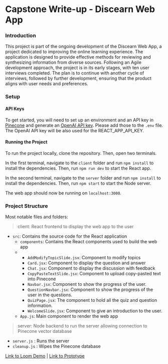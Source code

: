 # Capstone Write-up - Discearn Web App

### Introduction

This project is part of the ongoing development of the Discearn Web App, a project dedicated to improving the online learning experience. The application is designed to provide effective methods for reviewing and synthesizing information from diverse sources. Following an Agile development approach, the project is in its early stages, with ten user interviews completed. The plan is to continue with another cycle of interviews, followed by further development, ensuring that the product aligns with user needs and preferences.

### Setup

#### API Keys
To get started, you will need to set up an environment and an API key in [Pinecone](https://docs.pinecone.io/guides/get-started/quickstart) and generate an [OpenAI API key](https://platform.openai.com/docs/guides/production-best-practices/api-keys). Please add those to the `.env` file. The OpenAI API key will be also used for the REACT_APP_API_KEY. 


#### Running the Project

To run the project locally, clone the repository. Then, open two terminals. 

In the first terminal, navigate to the `client` folder and run `npm install` to install the dependencies. Then, run `npm run dev` to start the React app.

In the second terminal, navigate to the `server` folder and run `npm install` to install the dependencies. Then, run `npm start` to start the Node server.

The web app should now be running on `localhost:3000`.


### Project Structure

Most notable files and folders:

> client: React frontend to display the web app to the user
- `src`: Contains the source code for the React application
    - `components`: Contains the React components used to build the web app
    - 
        - `AddModifyTopicSlide.jsx`: Component to modify topics
        - `Card.jsx`: Component to display the question and answer
        - `Chat.jsx`: Component to display the discussion with feedback
        - `CopyPasteTextSlide.jsx`: Component to upload copy-pasted text into Pinecone
        - `Navbar.jsx`: Component to show the progress of the user.
        - `QuestionNavbar.jsx`: Component to show the progress of the user in the questions.
        - `QuizPage.jsx`: The component to hold all the quiz and question information.
        - `WelcomeSlide.jsx`: Component to give an introduction to the user.
    - `App.js`: Main component to render the web app
> server: Node backend to run the server allowing connection to Pinecone vector database
- `server.js` : Runs the server
- `cleanup.js` : Wipes the Pinecone database


[Link to Loom Demo](https://www.loom.com/share/3ce56970548c4503a4578733a0dbbaa9?sid=77ed10b2-5243-4a9f-8f86-2c0eac2dde18) | [Link to Prototype](https://website-prototype-production-cb4c.up.railway.app/)
